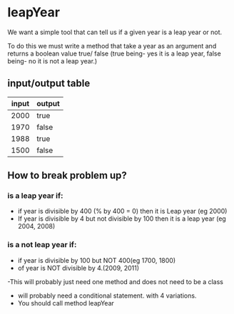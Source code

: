 # leapYear

We want a simple tool that can tell us if a given year is a leap year or not. 

To do this we must write a method that take a year as an argument and returns a boolean value true/ false (true being- yes it is a leap year, false being- no it is not a leap year.)

## input/output table
| input | output |
| ------| ------- |
|2000   | true |
| 1970 | false |
|1988 | true |
| 1500 | false |

## How to break problem up?
### is a leap year if:
- if year is divisible by 400 (% by 400 = 0) then it is Leap year (eg 2000)
- If year is divisible by 4 but not divisible by 100 then it is a leap year (eg 2004, 2008)
### is a not leap year if:
- if year is divisible by 100 but NOT 400(eg 1700, 1800)
- of year is NOT divisible by 4.(2009, 2011)

-This will probably just need one method and does not need to be a class
- will probably need a conditional statement. with 4 variations. 
- You should call method leapYear
